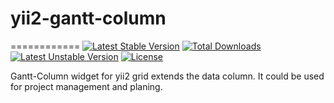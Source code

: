 # yii2-gantt-column
============
[![Latest Stable Version](https://poser.pugx.org/phpunit/phpunit/v)](//packagist.org/packages/phpunit/phpunit) 
[![Total Downloads](https://poser.pugx.org/phpunit/phpunit/downloads)](//packagist.org/packages/phpunit/phpunit)
[![Latest Unstable Version](https://poser.pugx.org/phpunit/phpunit/v/unstable)](//packagist.org/packages/phpunit/phpunit)
[![License](https://poser.pugx.org/phpunit/phpunit/license)](//packagist.org/packages/phpunit/phpunit)

Gantt-Column widget for yii2 grid extends the data column. It could be used for project management and planing.
